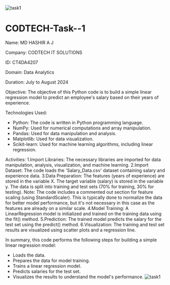 ![task1](https://github.com/user-attachments/assets/44d0e5c7-5a79-4379-a7f5-9a3aba5f7aea)
# CODTECH-Task--1

Name: MD HASHIR A J

Company: CODTECH IT SOLUTIONS

ID: CT4DA4207

Domain: Data Analytics

Duration: July to August 2024

Objective:
  The objective of this Python code is to build a simple linear regression model to predict an employee's salary based on their years of experience.

Technologies Used:
  * Python: The code is written in Python programming language.
  * NumPy: Used for numerical computations and array manipulation.
  * Pandas: Used for data manipulation and analysis.
  * Matplotlib: Used for data visualization.
  * Scikit-learn: Used for machine learning algorithms, including linear regression.
    
Activities:
  1.Import Libraries: The necessary libraries are imported for data manipulation, analysis, visualization, and machine learning.
  2.Import Dataset: The code loads the 'Salary_Data.csv' dataset containing salary and experience data.
  3.Data Preparation:
    The features (years of experience) are stored in the variable X.
    The target variable (salary) is stored in the variable y.
    The data is split into training and test sets (70% for training, 30% for testing).
    Note: The code includes a commented out section for feature scaling (using StandardScaler). This is typically done to normalize the data for better model performance, but it's not necessary in this case as the features are already on a similar scale.
  4.Model Training:
    A LinearRegression model is initialized and trained on the training data using the fit() method.
  5.Prediction:
    The trained model predicts the salary for the test set using the predict() method.
  6.Visualization:
    The training and test set results are visualized using scatter plots and a regression line.

In summary, this code performs the following steps for building a simple linear regression model:

* Loads the data.
* Prepares the data for model training.
* Trains a linear regression model.
* Predicts salaries for the test set.
* Visualizes the results to understand the model's performance.
![task1](https://github.com/user-attachments/assets/3bdf831f-8186-47ca-bbce-336646a7d460)


